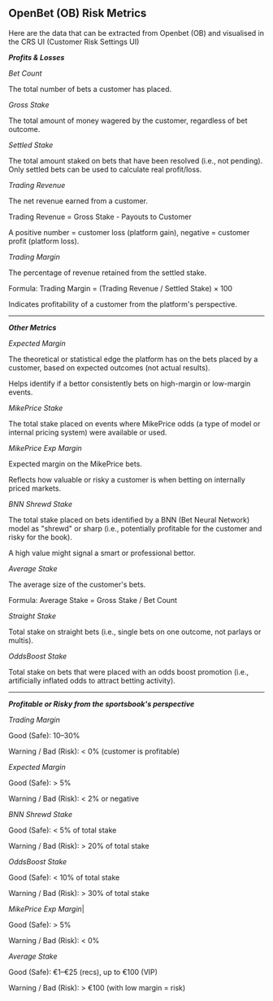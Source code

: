 ## OpenBet (OB) Risk Metrics

Here are the data that can be extracted from Openbet (OB) and visualised in the CRS UI (Customer Risk Settings UI)

***Profits & Losses***

*Bet Count*

The total number of bets a customer has placed.

*Gross Stake*

The total amount of money wagered by the customer, regardless of bet outcome.

*Settled Stake*

The total amount staked on bets that have been resolved (i.e., not pending). Only settled bets can be used to calculate real profit/loss.

*Trading Revenue*

The net revenue earned from a customer.

Trading Revenue = Gross Stake - Payouts to Customer

A positive number = customer loss (platform gain), negative = customer profit (platform loss).

*Trading Margin*

The percentage of revenue retained from the settled stake.

Formula:
Trading Margin = (Trading Revenue / Settled Stake) × 100

Indicates profitability of a customer from the platform's perspective.

---

***Other Metrics***

*Expected Margin*

The theoretical or statistical edge the platform has on the bets placed by a customer, based on expected outcomes (not actual results).

Helps identify if a bettor consistently bets on high-margin or low-margin events.



*MikePrice Stake*

The total stake placed on events where MikePrice odds (a type of model or internal pricing system) were available or used.

*MikePrice Exp Margin*

Expected margin on the MikePrice bets.

Reflects how valuable or risky a customer is when betting on internally priced markets.

*BNN Shrewd Stake*

The total stake placed on bets identified by a BNN (Bet Neural Network) model as "shrewd" or sharp (i.e., potentially profitable for the customer and risky for the book).

A high value might signal a smart or professional bettor.

*Average Stake*

The average size of the customer's bets.

Formula:
Average Stake = Gross Stake / Bet Count

*Straight Stake*

Total stake on straight bets (i.e., single bets on one outcome, not parlays or multis).

*OddsBoost Stake*

Total stake on bets that were placed with an odds boost promotion (i.e., artificially inflated odds to attract betting activity).

---

***Profitable or Risky from the sportsbook's perspective***

*Trading Margin*

Good (Safe):	10–30%

Warning / Bad (Risk): < 0% (customer is profitable)

*Expected Margin*

Good (Safe): 	> 5%

Warning / Bad (Risk): < 2% or negative

*BNN Shrewd Stake*

Good (Safe): 	< 5% of total stake

Warning / Bad (Risk): > 20% of total stake

*OddsBoost Stake*

Good (Safe): 	< 10% of total stake

Warning / Bad (Risk): > 30% of total stake

*MikePrice Exp Margin*|

Good (Safe): 	> 5%

Warning / Bad (Risk): < 0%

*Average Stake*

Good (Safe): €1–€25 (recs), up to €100 (VIP)

Warning / Bad (Risk): > €100 (with low margin = risk)


